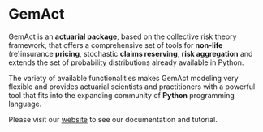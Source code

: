 # GemAct

GemAct is an **actuarial package**, based on the collective risk theory framework, that offers a comprehensive set of tools for **non-life** (re)insurance **pricing**, stochastic **claims reserving**, **risk aggregation** and extends the set of probability distributions already available in Python.

The variety of available functionalities makes GemAct modeling very flexible and provides actuarial scientists and practitioners with a powerful tool that fits into the expanding community of **Python** programming language.

Please visit our [website](https://gem-analytics.github.io/gemact/) to see our documentation and tutorial.

